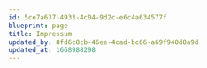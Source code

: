 ```yaml
---
id: 5ce7a637-4933-4c04-9d2c-e6c4a634577f
blueprint: page
title: Impressum
updated_by: 8fd6c8cb-46ee-4cad-bc66-a69f940d8a9d
updated_at: 1668988298
---
```

